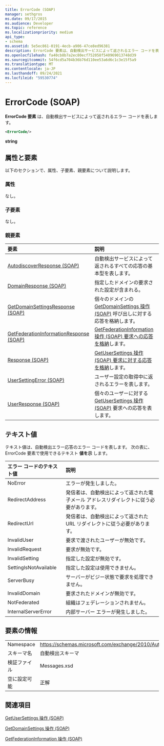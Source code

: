 ```yaml
---
title: ErrorCode (SOAP)
manager: sethgros
ms.date: 09/17/2015
ms.audience: Developer
ms.topic: reference
ms.localizationpriority: medium
api_type:
- schema
ms.assetid: 5e5ec861-0191-4ecb-a906-47ce8ed96381
description: ErrorCode 要素は、自動検出サービスによって返されるエラー コードを表します。
ms.openlocfilehash: fa40cb8b7a2ec80ecf752058f540969013748d39
ms.sourcegitcommit: 54f6cd5a704b36b76d110ee53a6d6c1c3e15f5a9
ms.translationtype: MT
ms.contentlocale: ja-JP
ms.lasthandoff: 09/24/2021
ms.locfileid: "59530774"
---
```

# <a name="errorcode-soap"></a>ErrorCode (SOAP)

**ErrorCode 要素** は、自動検出サービスによって返されるエラー コードを表します。 
  
```XML
<ErrorCode/>
```

 **string**
## <a name="attributes-and-elements"></a>属性と要素

以下のセクションで、属性、子要素、親要素について説明します。
  
### <a name="attributes"></a>属性

なし。
  
### <a name="child-elements"></a>子要素

なし。
  
### <a name="parent-elements"></a>親要素

|**要素**|**説明**|
|:-----|:-----|
|[AutodiscoverResponse (SOAP)](autodiscoverresponse-soap.md) <br/> |自動検出サービスによって返されるすべての応答の基本型を表します。  <br/> |
|[DomainResponse (SOAP)](domainresponse-soap.md) <br/> |指定したドメインの要求された設定が含まれる。  <br/> |
|[GetDomainSettingsResponse (SOAP)](getdomainsettingsresponse-soap.md) <br/> |個々のドメインの [GetDomainSettings 操作 (SOAP)](getdomainsettings-operation-soap.md) 呼び出しに対する応答を格納します。  <br/> |
|[GetFederationInformationResponse (SOAP)](getfederationinformationresponse-soap.md) <br/> |[GetFederationInformation 操作 (SOAP) 要求への応答を格納](getfederationinformation-operation-soap.md)します。  <br/> |
|[Response (SOAP)](response-soap.md) <br/> |[GetUserSettings 操作 (SOAP) 要求に対する応答を格納](getusersettings-operation-soap.md)します。  <br/> |
|[UserSettingError (SOAP)](usersettingerror-soap.md) <br/> |ユーザー設定の取得中に返されるエラーを表します。  <br/> |
|[UserResponse (SOAP)](userresponse-soap.md) <br/> |個々のユーザーに対する [GetUserSettings 操作 (SOAP)](getusersettings-operation-soap.md) 要求への応答を表します。  <br/> |
   
## <a name="text-value"></a>テキスト値

テキスト値は、自動検出エラー応答のエラー コードを表します。 次の表に、ErrorCode 要素で使用できるテキスト **値を示** します。 
  
|**エラー コードのテキスト値**|**説明**|
|:-----|:-----|
|NoError  <br/> |エラーが発生しました。  <br/> |
|RedirectAddress  <br/> |発信者は、自動検出によって返された電子メール アドレスリダイレクトに従う必要があります。  <br/> |
|RedirectUrl  <br/> |発信者は、自動検出によって返された URL リダイレクトに従う必要があります。  <br/> |
|InvalidUser  <br/> |要求で渡されたユーザーが無効です。  <br/> |
|InvalidRequest  <br/> |要求が無効です。  <br/> |
|InvalidSetting  <br/> |指定した設定が無効です。  <br/> |
|SettingIsNotAvailable  <br/> |指定した設定は使用できません。  <br/> |
|ServerBusy  <br/> |サーバーがビジー状態で要求を処理できません。  <br/> |
|InvalidDomain  <br/> |要求されたドメインが無効です。  <br/> |
|NotFederated  <br/> |組織はフェデレーションされません。  <br/> |
|InternalServerError  <br/> |内部サーバー エラーが発生しました。  <br/> |
   
## <a name="element-information"></a>要素の情報

|||
|:-----|:-----|
|Namespace  <br/> |https://schemas.microsoft.com/exchange/2010/Autodiscover  <br/> |
|スキーマ名  <br/> |自動検出スキーマ  <br/> |
|検証ファイル  <br/> |Messages.xsd  <br/> |
|空に設定可能  <br/> |正解  <br/> |
   
## <a name="see-also"></a>関連項目



[GetUserSettings 操作 (SOAP)](getusersettings-operation-soap.md)
  
[GetDomainSettings 操作 (SOAP)](getdomainsettings-operation-soap.md)
  
[GetFederationInformation 操作 (SOAP)](getfederationinformation-operation-soap.md)

